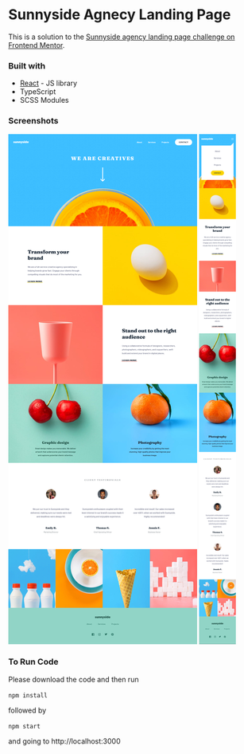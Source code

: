 # Sunnyside Agnecy Landing Page

This is a solution to the [Sunnyside agency landing page challenge on Frontend Mentor](https://www.frontendmentor.io/challenges/sunnyside-agency-landing-page-7yVs3B6ef).

### Built with

- [React](https://reactjs.org/) - JS library
- TypeScript
- SCSS Modules

### Screenshots

![](./screenshot-desktop.png)
![](./screenshot-mobile.png)

### To Run Code

Please download the code and then run

`npm install`

followed by

`npm start`

and going to
http://localhost:3000
